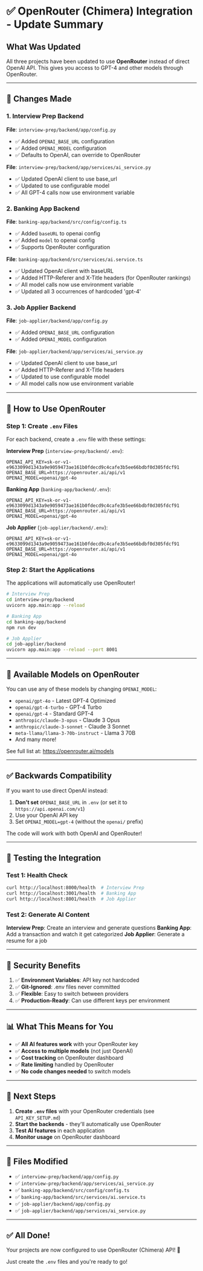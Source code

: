 # ✅ OpenRouter (Chimera) Integration - Update Summary

## What Was Updated

All three projects have been updated to use **OpenRouter** instead of direct OpenAI API. This gives you access to GPT-4 and other models through OpenRouter.

---

## 🔄 Changes Made

### 1. Interview Prep Backend
**File**: `interview-prep/backend/app/config.py`
- ✅ Added `OPENAI_BASE_URL` configuration
- ✅ Added `OPENAI_MODEL` configuration
- ✅ Defaults to OpenAI, can override to OpenRouter

**File**: `interview-prep/backend/app/services/ai_service.py`
- ✅ Updated OpenAI client to use base_url
- ✅ Updated to use configurable model
- ✅ All GPT-4 calls now use environment variable

### 2. Banking App Backend
**File**: `banking-app/backend/src/config/config.ts`
- ✅ Added `baseURL` to openai config
- ✅ Added `model` to openai config
- ✅ Supports OpenRouter configuration

**File**: `banking-app/backend/src/services/ai.service.ts`
- ✅ Updated OpenAI client with baseURL
- ✅ Added HTTP-Referer and X-Title headers (for OpenRouter rankings)
- ✅ All model calls now use environment variable
- ✅ Updated all 3 occurrences of hardcoded 'gpt-4'

### 3. Job Applier Backend
**File**: `job-applier/backend/app/config.py`
- ✅ Added `OPENAI_BASE_URL` configuration
- ✅ Added `OPENAI_MODEL` configuration

**File**: `job-applier/backend/app/services/ai_service.py`
- ✅ Updated OpenAI client to use base_url
- ✅ Added HTTP-Referer and X-Title headers
- ✅ Updated to use configurable model
- ✅ All model calls now use environment variable

---

## 🔑 How to Use OpenRouter

### Step 1: Create `.env` Files

For each backend, create a `.env` file with these settings:

**Interview Prep** (`interview-prep/backend/.env`):
```env
OPENAI_API_KEY=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
OPENAI_BASE_URL=https://openrouter.ai/api/v1
OPENAI_MODEL=openai/gpt-4o
```

**Banking App** (`banking-app/backend/.env`):
```env
OPENAI_API_KEY=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
OPENAI_BASE_URL=https://openrouter.ai/api/v1
OPENAI_MODEL=openai/gpt-4o
```

**Job Applier** (`job-applier/backend/.env`):
```env
OPENAI_API_KEY=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
OPENAI_BASE_URL=https://openrouter.ai/api/v1
OPENAI_MODEL=openai/gpt-4o
```

### Step 2: Start the Applications

The applications will automatically use OpenRouter!

```bash
# Interview Prep
cd interview-prep/backend
uvicorn app.main:app --reload

# Banking App
cd banking-app/backend
npm run dev

# Job Applier
cd job-applier/backend
uvicorn app.main:app --reload --port 8001
```

---

## 🎯 Available Models on OpenRouter

You can use any of these models by changing `OPENAI_MODEL`:

- `openai/gpt-4o` - Latest GPT-4 Optimized
- `openai/gpt-4-turbo` - GPT-4 Turbo
- `openai/gpt-4` - Standard GPT-4
- `anthropic/claude-3-opus` - Claude 3 Opus
- `anthropic/claude-3-sonnet` - Claude 3 Sonnet
- `meta-llama/llama-3-70b-instruct` - Llama 3 70B
- And many more!

See full list at: https://openrouter.ai/models

---

## ✅ Backwards Compatibility

If you want to use direct OpenAI instead:

1. **Don't set** `OPENAI_BASE_URL` in `.env` (or set it to `https://api.openai.com/v1`)
2. Use your OpenAI API key
3. Set `OPENAI_MODEL=gpt-4` (without the `openai/` prefix)

The code will work with both OpenAI and OpenRouter!

---

## 🧪 Testing the Integration

### Test 1: Health Check
```bash
curl http://localhost:8000/health  # Interview Prep
curl http://localhost:3001/health  # Banking App
curl http://localhost:8001/health  # Job Applier
```

### Test 2: Generate AI Content

**Interview Prep**: Create an interview and generate questions
**Banking App**: Add a transaction and watch it get categorized
**Job Applier**: Generate a resume for a job

---

## 🔐 Security Benefits

1. ✅ **Environment Variables**: API key not hardcoded
2. ✅ **Git-Ignored**: .env files never committed
3. ✅ **Flexible**: Easy to switch between providers
4. ✅ **Production-Ready**: Can use different keys per environment

---

## 📊 What This Means for You

- ✅ **All AI features work** with your OpenRouter key
- ✅ **Access to multiple models** (not just OpenAI)
- ✅ **Cost tracking** on OpenRouter dashboard
- ✅ **Rate limiting** handled by OpenRouter
- ✅ **No code changes needed** to switch models

---

## 🚀 Next Steps

1. **Create `.env` files** with your OpenRouter credentials (see `API_KEY_SETUP.md`)
2. **Start the backends** - they'll automatically use OpenRouter
3. **Test AI features** in each application
4. **Monitor usage** on OpenRouter dashboard

---

## 📝 Files Modified

- ✅ `interview-prep/backend/app/config.py`
- ✅ `interview-prep/backend/app/services/ai_service.py`
- ✅ `banking-app/backend/src/config/config.ts`
- ✅ `banking-app/backend/src/services/ai.service.ts`
- ✅ `job-applier/backend/app/config.py`
- ✅ `job-applier/backend/app/services/ai_service.py`

---

## ✅ All Done!

Your projects are now configured to use OpenRouter (Chimera) API! 🎉

Just create the `.env` files and you're ready to go!

